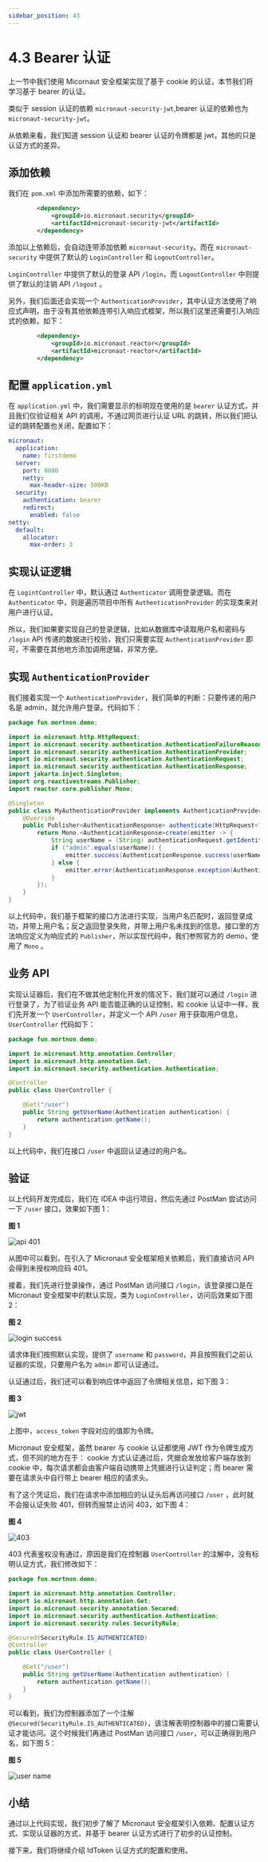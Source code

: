 ```yaml
---
sidebar_position: 43
---
```


# 4.3 Bearer 认证

上一节中我们使用 Micornaut 安全框架实现了基于 cookie 的认证，本节我们将学习基于 bearer 的认证。

类似于 session 认证的依赖 `micronaut-security-jwt`,bearer 认证的依赖也为 `micronaut-security-jwt`。

从依赖来看，我们知道 session 认证和 bearer 认证的令牌都是 jwt，其他的只是认证方式的差异。

## 添加依赖

我们在 `pom.xml` 中添加所需要的依赖，如下：

```xml
        <dependency>
            <groupId>io.micronaut.security</groupId>
            <artifactId>micronaut-security-jwt</artifactId>
        </dependency>
```

添加以上依赖后，会自动连带添加依赖 `micornaut-security`。而在 `micronaut-security` 中提供了默认的 `LoginController` 和 `LogoutController`。

`LoginController` 中提供了默认的登录 API `/login`，而 `LogoutController` 中则提供了默认的注销 API `/logout` 。

另外，我们后面还会实现一个 `AuthenticationProvider`，其中认证方法使用了响应式声明，由于没有其他依赖连带引入响应式框架，所以我们这里还需要引入响应式的依赖，如下：

```xml
        <dependency>
            <groupId>io.micronaut.reactor</groupId>
            <artifactId>micronaut-reactor</artifactId>
        </dependency>
```

## 配置 `application.yml`

在 `application.yml` 中，我们需要显示的标明现在使用的是 `bearer` 认证方式，并且我们仅验证相关 API 的调用，不通过网页进行认证 URL 的跳转，所以我们把认证的跳转配置也关闭，配置如下：

```yml
micronaut:
  application:
    name: firstdemo
  server:
    port: 8080
    netty:
      max-header-size: 500KB
  security:
    authentication: bearer
    redirect:
      enabled: false
netty:
  default:
    allocator:
      max-order: 3

```

## 实现认证逻辑

在 `LogintController` 中，默认通过 `Authenticator` 调用登录逻辑。而在 `Authenticator` 中，则是遍历项目中所有 `AuthenticationProvider` 的实现类来对用户进行认证。

所以，我们如果要实现自己的登录逻辑，比如从数据库中读取用户名和密码与 `/login` API 传递的数据进行校验，我们只需要实现 `AuthenticationProvider` 即可，不需要在其他地方添加调用逻辑，非常方便。

## 实现 `AuthenticationProvider`

我们接着实现一个 `AuthenticationProvider`，我们简单的判断：只要传递的用户名是 admin，就允许用户登录。代码如下：

```java
package fun.mortnon.demo;

import io.micronaut.http.HttpRequest;
import io.micronaut.security.authentication.AuthenticationFailureReason;
import io.micronaut.security.authentication.AuthenticationProvider;
import io.micronaut.security.authentication.AuthenticationRequest;
import io.micronaut.security.authentication.AuthenticationResponse;
import jakarta.inject.Singleton;
import org.reactivestreams.Publisher;
import reactor.core.publisher.Mono;

@Singleton
public class MyAuthenticationProvider implements AuthenticationProvider {
    @Override
    public Publisher<AuthenticationResponse> authenticate(HttpRequest<?> httpRequest, AuthenticationRequest<?, ?> authenticationRequest) {
        return Mono.<AuthenticationResponse>create(emitter -> {
            String userName = (String) authenticationRequest.getIdentity();
            if ("admin".equals(userName)) {
                emitter.success(AuthenticationResponse.success(userName));
            } else {
                emitter.error(AuthenticationResponse.exception(AuthenticationFailureReason.USER_NOT_FOUND));
            }
        });
    }
}

```

以上代码中，我们基于框架的接口方法进行实现，当用户名匹配时，返回登录成功，并带上用户名；反之返回登录失败，并带上用户名未找到的信息。接口里的方法响应定义为响应式的 `Publisher`，所以实现代码中，我们参照官方的 demo，使用了 `Mono` 。

## 业务 API

实现认证器后，我们在不做其他定制化开发的情况下，我们就可以通过 `/login` 进行登录了，为了验证业务 API 能否能正确的认证控制，和 cookie 认证中一样，我们先开发一个 `UserController`，并定义一个 API `/user` 用于获取用户信息，`UserController` 代码如下：

```java
package fun.mortnon.demo;

import io.micronaut.http.annotation.Controller;
import io.micronaut.http.annotation.Get;
import io.micronaut.security.authentication.Authentication;

@Controller
public class UserController {

    @Get("/user")
    public String getUserName(Authentication authentication) {
        return authentication.getName();
    }
}

```

以上代码中，我们在接口 `/user` 中返回认证通过的用户名。

## 验证

以上代码开发完成后，我们在 IDEA 中运行项目，然后先通过 PostMan 尝试访问一下 `/user` 接口，效果如下图 1：

**图 1**

![api 401](../_img/4/4.3/401.png)

从图中可以看到，在引入了 Micronaut 安全框架相关依赖后，我们直接访问 API 会得到未授权响应码 401。

接着，我们先进行登录操作，通过 PostMan 访问接口 `/login`，该登录接口是在 Micronaut 安全框架中的默认实现，类为 `LoginController`，访问后效果如下图 2：

**图 2**

![login success](../_img/4/4.3/loginsuccess.png)

请求体我们按照默认实现，提供了 `username` 和 `password`，并且按照我们之前认证器的实现，只要用户名为 `admin` 即可认证通过。

认证通过后，我们还可以看到响应体中返回了令牌相关信息，如下图 3：

**图 3**

![jwt](../_img/4/4.3/jwt.png)

上图中，`access_token` 字段对应的值即为令牌。

Micronaut 安全框架，虽然 bearer 与 cookie 认证都使用 JWT 作为令牌生成方式，但不同的地方在于： cookie 方式认证通过后，凭据会发放给客户端存放到 cookie 中，每次请求都会由客户端自动携带上凭据进行认证判定；而 bearer 需要在请求头中自行带上 bearer 相应的请求头。

有了这个凭证后，我们在请求中添加相应的认证头后再访问接口 `/user` ，此时就不会报认证失败 401，但转而报禁止访问 403，如下图 4：

**图 4**

![403](../_img/4/4.3/403.png)

403 代表鉴权没有通过，原因是我们在控制器 `UserController` 的注解中，没有标明认证方式，我们修改如下：

```java
package fun.mortnon.demo;

import io.micronaut.http.annotation.Controller;
import io.micronaut.http.annotation.Get;
import io.micronaut.security.annotation.Secured;
import io.micronaut.security.authentication.Authentication;
import io.micronaut.security.rules.SecurityRule;

@Secured(SecurityRule.IS_AUTHENTICATED)
@Controller
public class UserController {

    @Get("/user")
    public String getUserName(Authentication authentication) {
        return authentication.getName();
    }
}

```

可以看到，我们为控制器添加了一个注解 `@Secured(SecurityRule.IS_AUTHENTICATED)`，该注解表明控制器中的接口需要认证才能访问。这个时候我们再通过 PostMan 访问接口 `/user`，可以正确得到用户名，如下图 5：

**图 5**

![user name](../_img/4/4.3/username.png)

## 小结

通过以上代码实现，我们初步了解了 Micronaut 安全框架引入依赖、配置认证方式、实现认证器的方式，并基于 bearer 认证方式进行了初步的认证控制。

接下来，我们将继续介绍 IdToken 认证方式的配置和使用。
